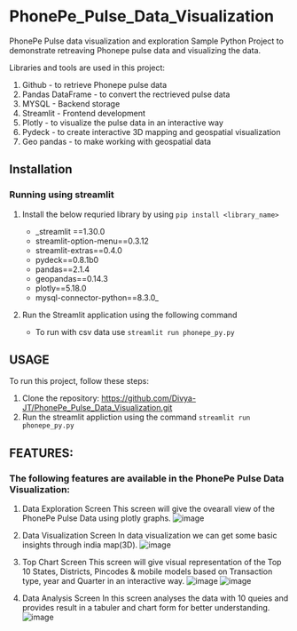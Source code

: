 # PhonePe_Pulse_Data_Visualization
PhonePe Pulse data visualization and exploration 
Sample Python Project to demonstrate retreaving Phonepe pulse data and visualizing the data.

Libraries and tools are used in this project:
  1. Github - to retrieve Phonepe pulse data
  2. Pandas DataFrame - to convert the rectrieved pulse data
  3. MYSQL - Backend storage
  4. Streamlit - Frontend development
  5. Plotly - to visualize the pulse data in an interactive way
  6. Pydeck - to create interactive 3D mapping and geospatial visualization
  7. Geo pandas - to make working with geospatial data

## Installation

### Running using streamlit

1. Install the below requried library by using `pip install <library_name>`
    -  _streamlit ==1.30.0
    -  streamlit-option-menu==0.3.12
    - streamlit-extras==0.4.0
    - pydeck==0.8.1b0
    - pandas==2.1.4
    - geopandas==0.14.3
    - plotly==5.18.0
    - mysql-connector-python==8.3.0_

3. Run the Streamlit application using the following command 
    - To run with csv data use `streamlit run phonepe_py.py` 


## USAGE

To run this project, follow these steps:

1. Clone the repository: https://github.com/Divya-JT/PhonePe_Pulse_Data_Visualization.git
2. Run the streamlit appliction using the command `streamlit run phonepe_py.py`

## FEATURES:

### The following features are available in the PhonePe Pulse Data Visualization:

1. Data Exploration Screen
This screen will give the ovearall view of the PhonePe Pulse Data using plotly graphs.
![image](https://github.com/Divya-JT/PhonePe_Pulse_Data_Visualization/assets/168666654/5aeac332-ec4c-443e-995e-6eb625ed1495)


2. Data Visualization Screen
In data visualization we can get some basic insights through india map(3D).
![image](https://github.com/Divya-JT/PhonePe_Pulse_Data_Visualization/assets/168666654/177e4b06-5e17-42a3-8a3c-900232c5262d)


3. Top Chart Screen
This screen will give visual representation of the Top 10 States, Districts, Pincodes & mobile models based on Transaction type, year and Quarter in an interactive way.
![image](https://github.com/Divya-JT/PhonePe_Pulse_Data_Visualization/assets/168666654/59042947-402c-46fb-a9ba-0565ad9e5830)
![image](https://github.com/Divya-JT/PhonePe_Pulse_Data_Visualization/assets/168666654/f2c0a3df-1587-443d-94ed-f97a77a1ff9e)


4. Data Analysis Screen
In this screen analyses the data with 10 queies and provides result in a tabuler and chart form for better understanding.
![image](https://github.com/Divya-JT/PhonePe_Pulse_Data_Visualization/assets/168666654/6d6f67de-1825-4733-a6b2-3aad63ba47f6)

